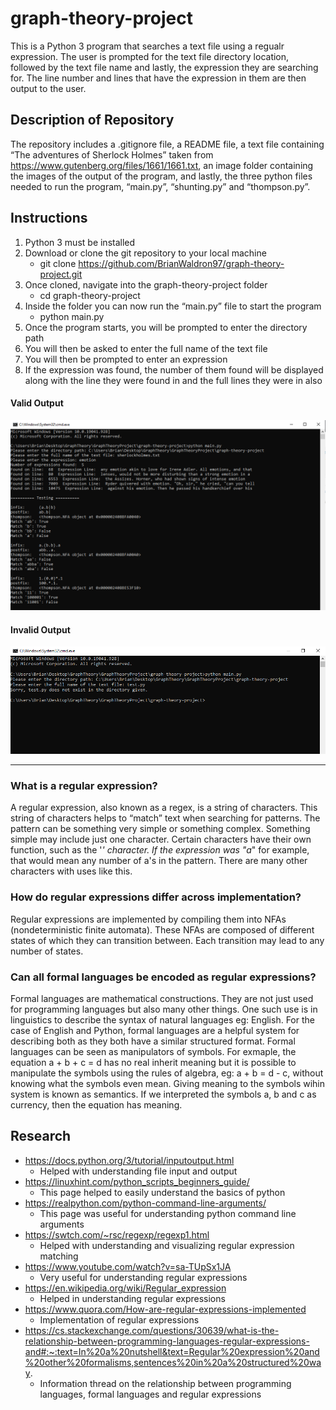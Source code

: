 # graph-theory-project
This is a Python 3 program that searches a text file using a regualr expression. The user is prompted for the text file directory location, followed by the text file name and lastly, the expression they are searching for. The line number and lines that have the expression in them are then output to the user.

## Description of Repository
The repository includes a .gitignore file, a README file, a text file containing “The adventures of Sherlock Holmes” taken from https://www.gutenberg.org/files/1661/1661.txt, an image folder containing the images of the output of the program, and lastly, the three python files needed to run the program, “main.py”, “shunting.py” and “thompson.py”.

## Instructions
1. Python 3 must be installed
2. Download or clone the git repository to your local machine
   * git clone https://github.com/BrianWaldron97/graph-theory-project.git
3. Once cloned, navigate into the graph-theory-project folder
   * cd graph-theory-project
4. Inside the folder you can now run the “main.py” file to start the program
   * python main.py
5. Once the program starts, you will be prompted to enter the directory path
6. You will then be asked to enter the full name of the text file
7. You will then be prompted to enter an expression
8. If the expression was found, the number of them found will be displayed along with the line they were found in and the full lines they were in also

#### Valid Output
![alt text](https://github.com/BrianWaldron97/graph-theory-project/blob/main/images/outputValid.PNG?raw=true)

#### Invalid Output
![alt text](https://github.com/BrianWaldron97/graph-theory-project/blob/main/images/outputInvalid.PNG?raw=true)

- - - -

### What is a regular expression?
A regular expression, also known as a regex, is a string of characters. This string of characters helps to “match” text when searching for patterns. The pattern can be something very simple or something complex. Something simple may include just one character. Certain characters have their own function, such as the '*' character. If the expression was "a*" for example, that would mean any number of a's in the pattern. There are many other characters with uses like this.

### How do regular expressions differ across implementation?
Regular expressions are implemented by compiling them into NFAs (nondeterministic finite automata). These NFAs are composed of different states of which they can transition between. Each transition may lead to any number of states.

### Can all formal languages be encoded as regular expressions?
Formal languages are mathematical constructions. They are not just used for programming languages but also many other things. One such use is in linguistics to describe the syntax of natural languages eg: English. For the case of English and Python, formal languages are a helpful system for describing both as they both have a similar structured format.
Formal languages can be seen as manipulators of symbols. For exmaple, the equation a + b + c = d has no real inherit meaning but it is possible to manipulate the symbols using the rules of algebra, eg: a + b = d - c, without knowing what the symbols even mean. Giving meaning to the symbols wihin system is known as semantics. If we interpreted the symbols a, b and c as currency, then the equation has meaning.

## Research
* https://docs.python.org/3/tutorial/inputoutput.html
  * Helped with understanding file input and output
* https://linuxhint.com/python_scripts_beginners_guide/
  * This page helped to easily understand the basics of python
* https://realpython.com/python-command-line-arguments/
  * This page was useful for understanding python command line arguments
* https://swtch.com/~rsc/regexp/regexp1.html
  * Helped with understanding and visualizing regular expression matching
* https://www.youtube.com/watch?v=sa-TUpSx1JA
  * Very useful for understanding regular expressions
* https://en.wikipedia.org/wiki/Regular_expression 
  * Helped in understanding regular expressions
* https://www.quora.com/How-are-regular-expressions-implemented
  * Implementation of regular expressions
* https://cs.stackexchange.com/questions/30639/what-is-the-relationship-between-programming-languages-regular-expressions-and#:~:text=In%20a%20nutshell&text=Regular%20expression%20and%20other%20formalisms,sentences%20in%20a%20structured%20way.
  * Information thread on the relationship between programming languages, formal languages and regular expressions
